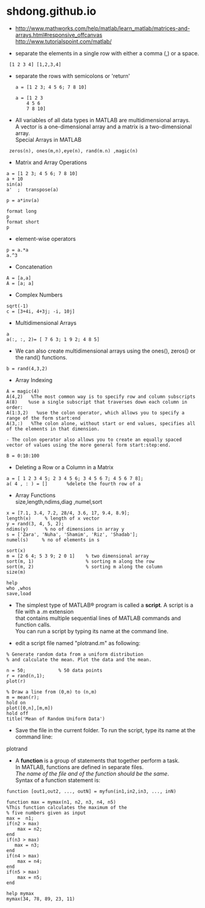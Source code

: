# shdong.github.io

- http://www.mathworks.com/help/matlab/learn_matlab/matrices-and-arrays.html#responsive_offcanvas  
http://www.tutorialspoint.com/matlab/

- separate the elements in a single row with either a comma (,) or a space.

 ```
  [1 2 3 4] [1,2,3,4]
```

- separate the rows with semicolons or 'return'

  ```
  a = [1 2 3; 4 5 6; 7 8 10]

  a = [1 2 3
      4 5 6
      7 8 10]
  ```

-  All variables of all data types in MATLAB are multidimensional arrays.  
   A vector is a one-dimensional array and a matrix is a two-dimensional array.   
   Special Arrays in MATLAB
```
 zeros(n), ones(m,n),eye(n), rand(m.n) ,magic(n)
```

-  Matrix and Array Operations
```
a = [1 2 3; 4 5 6; 7 8 10]
a + 10
sin(a)
a'  ;  transpose(a)

p = a*inv(a)

format long
p
format short
p
```

-  element-wise operators
```
p = a.*a
a.^3
```

-  Concatenation
```
A = [a,a]
A = [a; a]
```

-  Complex Numbers
```
sqrt(-1)
c = [3+4i, 4+3j; -i, 10j]
```

-  Multidimensional Arrays

```
a
a(:, :, 2)= [ 7 6 3; 1 9 2; 4 8 5]
```

-  We can also create multidimensional arrays using the ones(), zeros() or the rand() functions.
```
b = rand(4,3,2)
```

-  Array Indexing
```
A = magic(4)
A(4,2)   %The most common way is to specify row and column subscripts
A(8)    %use a single subscript that traverses down each column in order:
A(1:3,2)   %use the colon operator, which allows you to specify a range of the form start:end
A(3,:)   %The colon alone, without start or end values, specifies all of the elements in that dimension. 

- The colon operator also allows you to create an equally spaced vector of values using the more general form start:step:end.

B = 0:10:100
```

- Deleting a Row or a Column in a Matrix
```
a = [ 1 2 3 4 5; 2 3 4 5 6; 3 4 5 6 7; 4 5 6 7 8];
a( 4 , : ) = []       %delete the fourth row of a 
```

-  Array Functions  
size,length,ndims,diag ,numel,sort  

```
x = [7.1, 3.4, 7.2, 28/4, 3.6, 17, 9.4, 8.9];
length(x)     % length of x vector
y = rand(3, 4, 5, 2);
ndims(y)      % no of dimensions in array y
s = ['Zara', 'Nuha', 'Shamim', 'Riz', 'Shadab'];
numel(s)     % no of elements in s
```

```
sort(x)
m = [2 6 4; 5 3 9; 2 0 1]    % two dimensional array
sort(m, 1)                   % sorting m along the row
sort(m, 2)                   % sorting m along the column
size(m)  
```

```
help
who ,whos
save,load
```


 -  The simplest type of MATLAB® program is called a **script**. A script is a file with a .m extension  
 that contains multiple sequential lines of MATLAB commands and function calls.   
 You can run a script by typing its name at the command line.


-  edit a script file named "plotrand.m" as following:

```
% Generate random data from a uniform distribution
% and calculate the mean. Plot the data and the mean.
 
n = 50;            % 50 data points
r = rand(n,1);
plot(r)
 
% Draw a line from (0,m) to (n,m)
m = mean(r);
hold on
plot([0,n],[m,m])
hold off
title('Mean of Random Uniform Data')
```

-  Save the file in the current folder. To run the script, type its name at the command line:

plotrand

- A **function** is a group of statements that together perform a task.   
In MATLAB, functions are defined in separate files.   
_The name of the file and of the function should be the same_.  
Syntax of a function statement is:  
```
function [out1,out2, ..., outN] = myfun(in1,in2,in3, ..., inN)
```

```
function max = mymax(n1, n2, n3, n4, n5)
%This function calculates the maximum of the
% five numbers given as input
max =  n1;
if(n2 > max)
    max = n2;
end
if(n3 > max)
   max = n3;
end
if(n4 > max)
    max = n4;
end
if(n5 > max)
    max = n5;
end
```  

```
help mymax
mymax(34, 78, 89, 23, 11)
```
